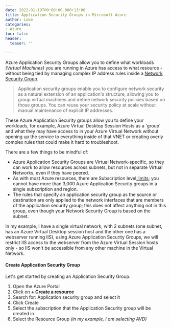 ```yaml
---
date: 2022-01-19T00:00:00.000+13:00
title: Application Security Groups in Microsoft Azure
author: Luke
categories:
- Azure
toc: false
header:
  teaser: ''

---
```

Azure Application Security Groups allow you to define what workloads _(Virtual Machines)_ you are running in Azure has access to what resource - without being tied by managing complex IP address rules inside a [Network Security Group](https://docs.microsoft.com/en-us/azure/virtual-network/network-security-groups-overview "Network security groups").

> Application security groups enable you to configure network security as a natural extension of an application's structure, allowing you to group virtual machines and define network security policies based on those groups. You can reuse your security policy at scale without manual maintenance of explicit IP addresses.

These Azure Application Security groups allow you to define your workloads, for example, Azure Virtual Desktop Session Hosts as a 'group' and what they may have access to in your Azure Virtual Network without opening up the service to everything inside of that VNET or creating overly complex rules that could make it hard to troubleshoot.

There are a few things to be mindful of:

* Azure Application Security Groups are Virtual Network-specific, so they can work to allow resources across subnets, but not in separate Virtual Networks, even if they have peered.
* As with most Azure resources, there are Subscription level[ limits](https://docs.microsoft.com/en-us/azure/azure-resource-manager/management/azure-subscription-service-limits?toc=/azure/virtual-network/toc.json#azure-resource-manager-virtual-networking-limits "Networking limits - Azure Resource Manager"); you cannot have more than 3,000 Azure Application Security groups in a single subscription and region.
* The rules that specify an application security group as the source or destination are only applied to the network interfaces that are members of the application security group; this does not affect anything not in this group, even though your Network Security Group is based on the subnet.

In my example, I have a single virtual network, with 2 subnets (one subnet, has an Azure Virtual Desktop session host and the other one has a webserver running IIS), using Azure Application Security Groups, we will restrict IIS access to the webserver from the Azure Virtual Session hosts only - so IIS won't be accessible from any other machine in the Virtual Network.

#### Create Application Security Group

Let's get started by creating an Application Security Group.

1. Open the Azure Portal
2. Click on [**+ Create a resource**](https://portal.azure.com/#create/hub "Azure Portal - Create a resoruce")
3. Search for: Application security group and select it
4. Click Create
5. Select the subscription that the Application Security group will be created in
6. Select the Resource Group _(in my example, I am selecting AVD)_
